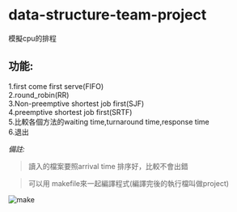 # data-structure-team-project

模擬cpu的排程

## 功能:

1.first come first serve(FIFO)  
2.round_robin(RR)  
3.Non-preemptive shortest job first(SJF)  
4.preemptive shortest job first(SRTF)  
5.比較各個方法的waiting time,turnaround time,response time  
6.退出  


*備註:*

>讀入的檔案要照arrival time 排序好，比較不會出錯

>可以用 makefile來一起編譯程式(編譯完後的執行檔叫做project)    

![make](https://user-images.githubusercontent.com/96734532/147489573-a8cb9340-9cf0-4590-bda4-2b88a1e03693.PNG)
